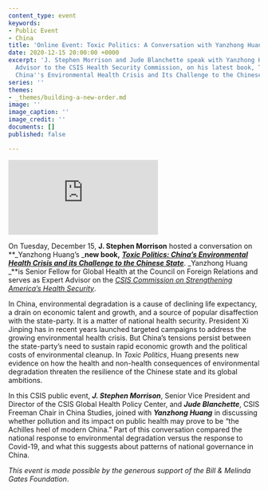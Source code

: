 ```yaml
---
content_type: event
keywords:
- Public Event
- China
title: 'Online Event: Toxic Politics: A Conversation with Yanzhong Huang'
date: 2020-12-15 20:00:00 +0000
excerpt: 'J. Stephen Morrison and Jude Blanchette speak with Yanzhong Huang, Expert
  Advisor to the CSIS Health Security Commission, on his latest book, Toxic Politics:
  China''s Environmental Health Crisis and Its Challenge to the Chinese State.'
series: ''
themes:
- _themes/building-a-new-order.md
image: ''
image_caption: ''
image_credit: ''
documents: []
published: false

---
```

<div class="video-wrapper post-feature-video"> <iframe allow="autoplay; encrypted-media" allowfullscreen="" frameborder="0" title="" src="https://www.youtube.com/embed/Jkk70Qh5Nvw"></iframe></div>

On Tuesday, December 15, **J. Stephen Morrison** hosted a conversation on **_Yanzhong Huang’s _**new book,** [**_Toxic Politics: China’s Environmental Health Crisis and its Challenge to the Chinese State_**](https://www.cambridge.org/us/academic/subjects/politics-international-relations/east-asian-government-politics-and-policy/toxic-politics-chinas-environmental-health-crisis-and-its-challenge-chinese-state?format=PB&isbn=9781108815284). _Yanzhong Huang _**is Senior Fellow for Global Health at the Council on Foreign Relations and serves as Expert Advisor on the [_CSIS Commission on Strengthening America’s Health Security_](https://healthsecurity.csis.org/).

In China, environmental degradation is a cause of declining life expectancy, a drain on economic talent and growth, and a source of popular disaffection with the state-party. It is a matter of national health security. President Xi Jinping has in recent years launched targeted campaigns to address the growing environmental health crisis. But China’s tensions persist between the state-party’s need to sustain rapid economic growth and the political costs of environmental cleanup. In _Toxic Politics_, Huang presents new evidence on how the health and non-health consequences of environmental degradation threaten the resilience of the Chinese state and its global ambitions.

In this CSIS public event, **_J. Stephen Morrison_**, Senior Vice President and Director of the CSIS Global Health Policy Center, and **_Jude Blanchette_**, CSIS Freeman Chair in China Studies, joined with **_Yanzhong Huang_** in discussing whether pollution and its impact on public health may prove to be “the Achilles heel of modern China.” Part of this conversation compared the national response to environmental degradation versus the response to Covid-19, and what this suggests about patterns of national governance in China.

_This event is made possible by the generous support of the Bill & Melinda Gates Foundation_.